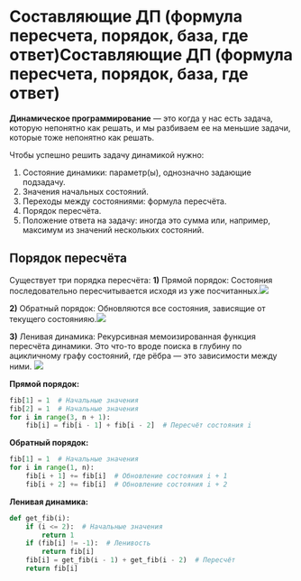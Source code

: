 # Составляющие ДП (формула пересчета, порядок, база, где ответ)Составляющие ДП (формула пересчета, порядок, база, где ответ)

**Динамическое программирование** — это когда у нас есть задача, которую непонятно как решать, и мы разбиваем ее на меньшие задачи, которые тоже непонятно как решать.

Чтобы успешно решить задачу динамикой нужно:
1) Состояние динамики: параметр(ы), однозначно задающие подзадачу.
2) Значения начальных состояний.
3) Переходы между состояниями: формула пересчёта.
4) Порядок пересчёта.
5) Положение ответа на задачу: иногда это сумма или, например, максимум из значений нескольких состояний.

## Порядок пересчёта

Существует три порядка пересчёта:
**1)** Прямой порядок:
Состояния последовательно пересчитывается исходя из уже посчитанных.![](https://habrastorage.org/r/w1560/storage3/f1f/36c/875/f1f36c87585e05a9beb692324fa6b72e.png)

**2)** Обратный порядок:
Обновляются все состояния, зависящие от текущего состоянияю.![](https://habrastorage.org/r/w1560/storage3/0ae/3a1/bf4/0ae3a1bf4aed4161e8375305693cbf69.png)

**3)** Ленивая динамика:
Рекурсивная мемоизированная функция пересчёта динамики. Это что-то вроде поиска в глубину по ацикличному графу состояний, где рёбра — это зависимости между ними.
![](https://habrastorage.org/r/w1560/storage3/045/d67/fbe/045d67fbe78f0d724d75dd89a352cfe2.png)

**Прямой порядок:**
```python
fib[1] = 1  # Начальные значения
fib[2] = 1  # Начальные значения
for i in range(3, n + 1):
    fib[i] = fib[i - 1] + fib[i - 2]  # Пересчёт состояния i
```

**Обратный порядок:**
```python
fib[1] = 1  # Начальные значения
for i in range(1, n):
    fib[i + 1] += fib[i]  # Обновление состояния i + 1
    fib[i + 2] += fib[i]  # Обновление состояния i + 2
```

**Ленивая динамика:**
```python
def get_fib(i):
    if (i <= 2):  # Начальные значения
        return 1
    if (fib[i] != -1):  # Ленивость
        return fib[i]
    fib[i] = get_fib(i - 1) + get_fib(i - 2)  # Пересчёт
    return fib[i]
```